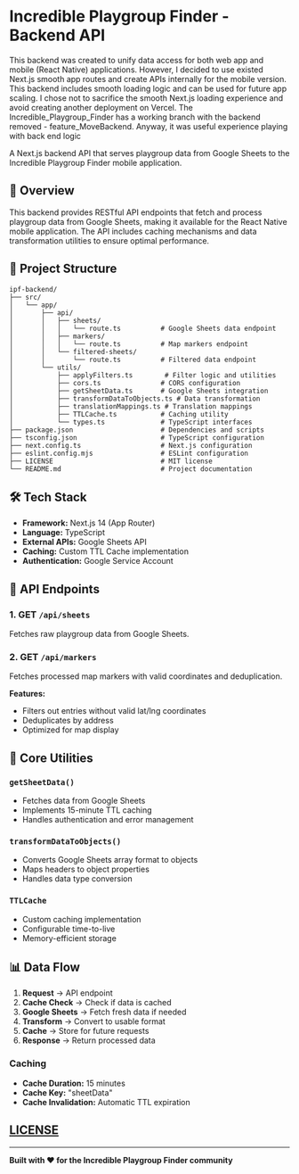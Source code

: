 # Incredible Playgroup Finder - Backend API

This backend was created to unify data access for both web app and mobile (React Native) applications. However, I decided to use existed Next.js smooth app routes and create APIs internally for the mobile version. This backend includes smooth loading logic and can be used for future app scaling. I chose not to sacrifice the smooth Next.js loading experience and avoid creating another deployment on Vercel. The Incredible_Playgroup_Finder has a working branch with the backend removed - feature_MoveBackend. Anyway, it was useful experience playing with back end logic 

A Next.js backend API that serves playgroup data from Google Sheets to the Incredible Playgroup Finder mobile application.

## 🚀 Overview

This backend provides RESTful API endpoints that fetch and process playgroup data from Google Sheets, making it available for the React Native mobile application. The API includes caching mechanisms and data transformation utilities to ensure optimal performance.

## 📁 Project Structure

```
ipf-backend/
├── src/
│   └── app/
│       ├── api/
│       │   ├── sheets/
│       │   │   └── route.ts          # Google Sheets data endpoint
│       │   ├── markers/
│       │   │   └── route.ts          # Map markers endpoint
│       │   └── filtered-sheets/
│       │       └── route.ts          # Filtered data endpoint     
│       └── utils/
│           ├── applyFilters.ts        # Filter logic and utilities
│           ├── cors.ts               # CORS configuration
│           ├── getSheetData.ts       # Google Sheets integration
│           ├── transformDataToObjects.ts # Data transformation
│           ├── translationMappings.ts # Translation mappings
│           ├── TTLCache.ts           # Caching utility
│           └── types.ts              # TypeScript interfaces
├── package.json                      # Dependencies and scripts
├── tsconfig.json                     # TypeScript configuration
├── next.config.ts                    # Next.js configuration
├── eslint.config.mjs                 # ESLint configuration
├── LICENSE                           # MIT license
└── README.md                         # Project documentation
```

## 🛠️ Tech Stack

- **Framework:** Next.js 14 (App Router)
- **Language:** TypeScript
- **External APIs:** Google Sheets API
- **Caching:** Custom TTL Cache implementation
- **Authentication:** Google Service Account

## 📡 API Endpoints

### 1. GET `/api/sheets`

Fetches raw playgroup data from Google Sheets.

### 2. GET `/api/markers`

Fetches processed map markers with valid coordinates and deduplication.

**Features:**

- Filters out entries without valid lat/lng coordinates
- Deduplicates by address
- Optimized for map display

## 🔧 Core Utilities

### `getSheetData()`

- Fetches data from Google Sheets
- Implements 15-minute TTL caching
- Handles authentication and error management

### `transformDataToObjects()`

- Converts Google Sheets array format to objects
- Maps headers to object properties
- Handles data type conversion

### `TTLCache`

- Custom caching implementation
- Configurable time-to-live
- Memory-efficient storage

## 📊 Data Flow

1. **Request** → API endpoint
2. **Cache Check** → Check if data is cached
3. **Google Sheets** → Fetch fresh data if needed
4. **Transform** → Convert to usable format
5. **Cache** → Store for future requests
6. **Response** → Return processed data

### Caching

- **Cache Duration:** 15 minutes
- **Cache Key:** "sheetData"
- **Cache Invalidation:** Automatic TTL expiration

## [LICENSE](./LICENSE)

---

**Built with ❤️ for the Incredible Playgroup Finder community**
